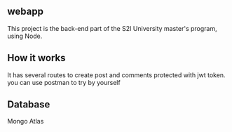 ## webapp
This project is the back-end part of the S2I University master's program, using Node.

## How it works
It has several routes to create post and comments protected with jwt token.
you can use postman to try by yourself

## Database
Mongo Atlas
